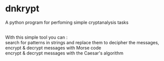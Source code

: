 # dnkrypt
A python program for perfoming simple cryptanalysis tasks

<br>With this simple tool you can :
<br>search for patterns in strings and replace them to decipher the messages, 
<br>encrypt & decrypt messages with Morse code
<br>encrypt & decrypt messages with the Caesar's algorithm
